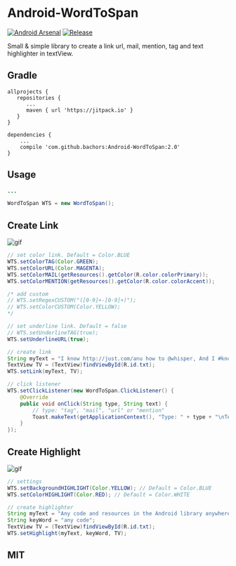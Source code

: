 # Android-WordToSpan
[![Android Arsenal](https://img.shields.io/badge/Android%20Arsenal-WordToSpan-red.svg?style=flat)](https://android-arsenal.com/details/1/6101)
[![Release](https://jitpack.io/v/bachors/Android-WordToSpan.svg)](https://jitpack.io/#bachors/Android-WordToSpan)

Small &amp; simple library to create a link url, mail, mention, tag and text highlighter in textView.

Gradle
------
```
allprojects {
   repositories {
      ...
      maven { url 'https://jitpack.io' }
   }
}
```
```
dependencies {
    ...
    compile 'com.github.bachors:Android-WordToSpan:2.0'
}
```

Usage
-----
```java
...

WordToSpan WTS = new WordToSpan();
```

Create Link
-----
![gif](http://i.giphy.com/3o7qiVzv4pGAbBaCUU.gif)

```java
// set color link. Default = Color.BLUE
WTS.setColorTAG(Color.GREEN);
WTS.setColorURL(Color.MAGENTA);
WTS.setColorMAIL(getResources().getColor(R.color.colorPrimary));
WTS.setColorMENTION(getResources().getColor(R.color.colorAccent));

/* add custom
// WTS.setRegexCUSTOM("([0-9]+-[0-9]+)");
// WTS.setColorCUSTOM(Color.YELLOW);
*/

// set underline link. Default = false
// WTS.setUnderlineTAG(true);
WTS.setUnderlineURL(true);

// create link
String myText = "I know http://just.com/anu how to @whisper, And I #know just #how to cry,I know just @where to anu@find.com the answers";
TextView TV = (TextView)findViewById(R.id.txt);
WTS.setLink(myText, TV);

// click listener
WTS.setClickListener(new WordToSpan.ClickListener() {
	@Override
	public void onClick(String type, String text) {
		// type: "tag", "mail", "url" or "mention"
		Toast.makeText(getApplicationContext(), "Type: " + type + "\nText: " + text, Toast.LENGTH_LONG).show();
	}
});
```

Create Highlight
-----
![gif](http://i.giphy.com/3ohhwpbkD8NRGefEyY.gif)

```java
// settings
WTS.setBackgroundHIGHLIGHT(Color.YELLOW); // Default = Color.BLUE
WTS.setColorHIGHLIGHT(Color.RED); // Default = Color.WHITE

// create highlighter
String myText = "Any code and resources in the Android library anywhere love code.";
String keyWord = "any code";
TextView TV = (TextView)findViewById(R.id.txt);
WTS.setHighlight(myText, keyWord, TV);
```

MIT
---

